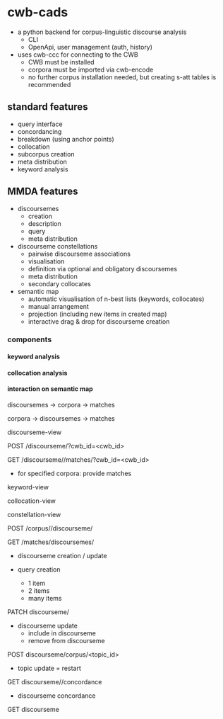 # cwb-cads

- a python backend for corpus-linguistic discourse analysis
  + CLI
  + OpenApi, user management (auth, history)
- uses cwb-ccc for connecting to the CWB
  + CWB must be installed
  + corpora must be imported via cwb-encode
  + no further corpus installation needed, but creating s-att tables is recommended

## standard features
- query interface
- concordancing
- breakdown (using anchor points)
- collocation
- subcorpus creation
- meta distribution
- keyword analysis

## MMDA features
- discoursemes
  + creation 
  + description
  + query
  + meta distribution
- discourseme constellations
  + pairwise discourseme associations
  + visualisation
  + definition via optional and obligatory discoursemes
  + meta distribution
  + secondary collocates
- semantic map
  + automatic visualisation of n-best lists (keywords, collocates)
  + manual arrangement
  + projection (including new items in created map)
  + interactive drag & drop for discourseme creation


### components

#### keyword analysis

#### collocation analysis

#### interaction on semantic map

discoursemes → corpora → matches

corpora → discoursemes → matches


discourseme-view

POST /discourseme/?cwb_id=<cwb_id>

GET /discourseme/<id>/matches/?cwb_id=<cwb_id>
- for specified corpora: provide matches

keyword-view

collocation-view

constellation-view


POST /corpus/<id>/discourseme/

GET /matches/discoursemes/




+ discourseme creation / update

+ query creation
  + 1 item
  + 2 items
  + many items
    
PATCH discourseme/<id> 
+ discourseme update
  + include in discourseme
  + remove from discourseme



POST discourseme/corpus/<topic_id>
+ topic update = restart

GET discourseme/<id>/concordance
+ discourseme concordance

GET discourseme
